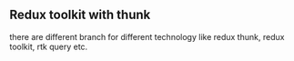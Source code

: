 ## Redux toolkit with thunk

there are different branch for different technology like redux thunk, redux toolkit, rtk query etc.